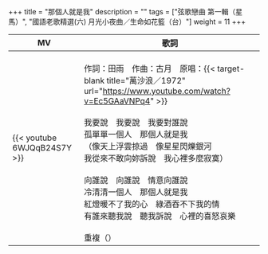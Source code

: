 +++
title = "那個人就是我"
description = ""
tags = ["弦歌戀曲 第一輯（星馬）", "國語老歌精選(六) 月光小夜曲／生命如花籃（台）"]
weight = 11
+++

MV  | 歌詞  
--------------|-------
{{< youtube 6WJQqB24S7Y >}}|<br/>作詞：田雨　作曲：古月　原唱：{{< target-blank title="萬沙浪／1972" url="https://www.youtube.com/watch?v=Ec5GAaVNPq4" >}}<br/><br/>我要說　我要說　我要對誰說<br/>孤單單一個人　那個人就是我<br/>（像天上浮雲掠過　像星星閃爍銀河<br/>我從來不敢向妳訴說　我心裡多麼寂寞）<br/><br/>向誰說　向誰說　情意向誰說<br/>冷清清一個人　那個人就是我 <br/>紅燈暖不了我的心　綠酒吞不下我的情<br/>有誰來聽我說　聽我訴說　心裡的喜怒哀樂<br/><br/>重複（）
